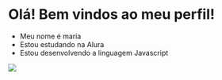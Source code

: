 # Olá! Bem vindos ao meu perfil! 
- Meu nome é maria
- Estou estudando na Alura
- Estou desenvolvendo a linguagem Javascript

![](https://media.tenor.com/tEuL6o_d72gAAAAM/zerosgifs.gif)
